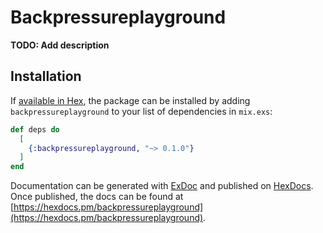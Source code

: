 # Backpressureplayground

**TODO: Add description**

## Installation

If [available in Hex](https://hex.pm/docs/publish), the package can be installed
by adding `backpressureplayground` to your list of dependencies in `mix.exs`:

```elixir
def deps do
  [
    {:backpressureplayground, "~> 0.1.0"}
  ]
end
```

Documentation can be generated with [ExDoc](https://github.com/elixir-lang/ex_doc)
and published on [HexDocs](https://hexdocs.pm). Once published, the docs can
be found at [https://hexdocs.pm/backpressureplayground](https://hexdocs.pm/backpressureplayground).

